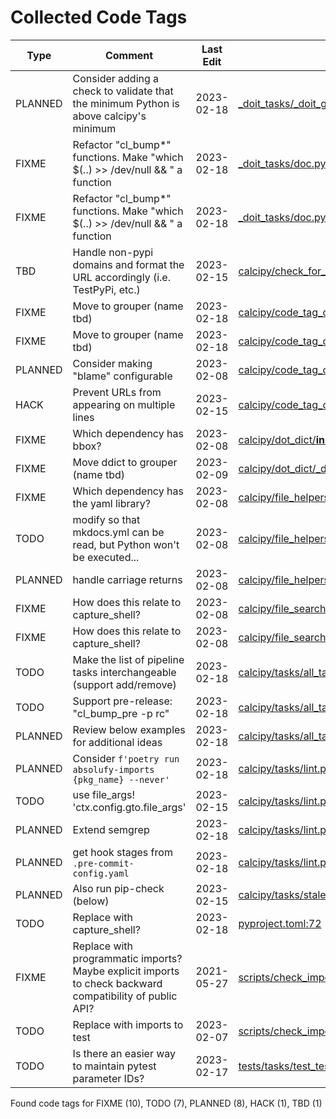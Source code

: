 # Collected Code Tags

| Type    | Comment                                                                                                  | Last Edit   | Source File                                                                                                                                                                                                                |
|---------|----------------------------------------------------------------------------------------------------------|-------------|----------------------------------------------------------------------------------------------------------------------------------------------------------------------------------------------------------------------------|
| PLANNED | Consider adding a check to validate that the minimum Python is above calcipy's minimum                   | 2023-02-18  | [_doit_tasks/_doit_globals.py:143](https://github.com/KyleKing/calcipy/blame/calcipy-v1/_doit_tasks/_doit_globals.py#L143)                                                                                                |
| FIXME   | Refactor "cl_bump*" functions. Make "which $(..) >> /dev/null && " a function                            | 2023-02-18  | [_doit_tasks/doc.py:86](https://github.com/KyleKing/calcipy/blame/calcipy-v1/_doit_tasks/doc.py#L86)                                                                                                                      |
| FIXME   | Refactor "cl_bump*" functions. Make "which $(..) >> /dev/null && " a function                            | 2023-02-18  | [_doit_tasks/doc.py:107](https://github.com/KyleKing/calcipy/blame/calcipy-v1/_doit_tasks/doc.py#L107)                                                                                                                    |
| TBD     | Handle non-pypi domains and format the URL accordingly (i.e. TestPyPi, etc.)                             | 2023-02-15  | [calcipy/check_for_stale_packages/_check_for_stale_packages.py:174](https://github.com/KyleKing/calcipy/blame/a77ee851ac5c6631b011e8a3239b804e1290eba6/calcipy/check_for_stale_packages/_check_for_stale_packages.py#L176) |
| FIXME   | Move to grouper (name tbd)                                                                               | 2023-02-18  | [calcipy/code_tag_collector/_collector.py:15](https://github.com/KyleKing/calcipy/blame/06d07104f0b3d65c62d6ea583600368e601ea511/calcipy/code_tag_collector/_collector.py#L15)                                             |
| FIXME   | Move to grouper (name tbd)                                                                               | 2023-02-18  | [calcipy/code_tag_collector/_collector.py:19](https://github.com/KyleKing/calcipy/blame/06d07104f0b3d65c62d6ea583600368e601ea511/calcipy/code_tag_collector/_collector.py#L19)                                             |
| PLANNED | Consider making "blame" configurable                                                                     | 2023-02-08  | [calcipy/code_tag_collector/_collector.py:192](https://github.com/KyleKing/calcipy/blame/36798d3196b2e161c1c9085f2536f77f12c7ed23/calcipy/code_tag_collector/_collector.py#L193)                                           |
| HACK    | Prevent URLs from appearing on multiple lines                                                            | 2023-02-15  | [calcipy/code_tag_collector/_collector.py:229](https://github.com/KyleKing/calcipy/blame/f33a80e423c18b742d2b8c3fb73e2481e66d4afe/calcipy/code_tag_collector/_collector.py#L230)                                           |
| FIXME   | Which dependency has bbox?                                                                               | 2023-02-08  | [calcipy/dot_dict/__init__.py:4](https://github.com/KyleKing/calcipy/blame/36798d3196b2e161c1c9085f2536f77f12c7ed23/calcipy/dot_dict/__init__.py#L4)                                                                       |
| FIXME   | Move ddict to grouper (name tbd)                                                                         | 2023-02-09  | [calcipy/dot_dict/_dot_dict.py:3](https://github.com/KyleKing/calcipy/blame/d8711105a1240df7eafd737834af9f5928474fbe/calcipy/dot_dict/_dot_dict.py#L3)                                                                     |
| FIXME   | Which dependency has the yaml library?                                                                   | 2023-02-08  | [calcipy/file_helpers.py:122](https://github.com/KyleKing/calcipy/blame/36798d3196b2e161c1c9085f2536f77f12c7ed23/calcipy/file_helpers.py#L95)                                                                              |
| TODO    | modify so that mkdocs.yml can be read, but Python won't be executed...                                   | 2023-02-08  | [calcipy/file_helpers.py:125](https://github.com/KyleKing/calcipy/blame/36798d3196b2e161c1c9085f2536f77f12c7ed23/calcipy/file_helpers.py#L98)                                                                              |
| PLANNED | handle carriage returns                                                                                  | 2023-02-08  | [calcipy/file_helpers.py:192](https://github.com/KyleKing/calcipy/blame/36798d3196b2e161c1c9085f2536f77f12c7ed23/calcipy/file_helpers.py#L165)                                                                             |
| FIXME   | How does this relate to capture_shell?                                                                   | 2023-02-08  | [calcipy/file_search.py:8](https://github.com/KyleKing/calcipy/blame/36798d3196b2e161c1c9085f2536f77f12c7ed23/calcipy/file_search.py#L9)                                                                                   |
| FIXME   | How does this relate to capture_shell?                                                                   | 2023-02-08  | [calcipy/file_search.py:9](https://github.com/KyleKing/calcipy/blame/36798d3196b2e161c1c9085f2536f77f12c7ed23/calcipy/file_search.py#L10)                                                                                  |
| TODO    | Make the list of pipeline tasks interchangeable (support add/remove)                                     | 2023-02-18  | [calcipy/tasks/all_tasks.py:61](https://github.com/KyleKing/calcipy/blame/fe5d64a80219b19e11a55ac87649482a9c47b208/calcipy/tasks/all_tasks.py#L61)                                                                         |
| TODO    | Support pre-release: "cl_bump_pre -p rc"                                                                 | 2023-02-18  | [calcipy/tasks/all_tasks.py:71](https://github.com/KyleKing/calcipy/blame/fe5d64a80219b19e11a55ac87649482a9c47b208/calcipy/tasks/all_tasks.py#L71)                                                                         |
| PLANNED | Review below examples for additional ideas                                                               | 2023-02-18  | [calcipy/tasks/all_tasks.py:89](https://github.com/KyleKing/calcipy/blame/902598982f9ae03701c7768488039b2291b5b80c/calcipy/tasks/all_tasks.py#L63)                                                                         |
| PLANNED | Consider `f'poetry run absolufy-imports {pkg_name} --never'`                                             | 2023-02-18  | [calcipy/tasks/lint.py:19](https://github.com/KyleKing/calcipy/blame/c6f79b9e2f60a1812b9c7ed44b098a1809340738/calcipy/tasks/lint.py#L22)                                                                                   |
| TODO    | use file_args! 'ctx.config.gto.file_args'                                                                | 2023-02-15  | [calcipy/tasks/lint.py:34](https://github.com/KyleKing/calcipy/blame/6e4cb15bd1cdff319a384ef1ef1953bc1bfd41e0/calcipy/tasks/lint.py#L37)                                                                                   |
| PLANNED | Extend semgrep                                                                                           | 2023-02-18  | [calcipy/tasks/lint.py:65](https://github.com/KyleKing/calcipy/blame/c6f79b9e2f60a1812b9c7ed44b098a1809340738/calcipy/tasks/lint.py#L68)                                                                                   |
| PLANNED | get hook stages from `.pre-commit-config.yaml`                                                           | 2023-02-18  | [calcipy/tasks/lint.py:109](https://github.com/KyleKing/calcipy/blame/35a21e19868859d775c5f40caaa7ff8cc4c42e0b/calcipy/tasks/lint.py#L65)                                                                                  |
| PLANNED | Also run pip-check (below)                                                                               | 2023-02-15  | [calcipy/tasks/stale.py:23](https://github.com/KyleKing/calcipy/blame/a77ee851ac5c6631b011e8a3239b804e1290eba6/calcipy/tasks/stale.py#L34)                                                                                 |
| TODO    | Replace with capture_shell?                                                                              | 2023-02-18  | [pyproject.toml:72](https://github.com/KyleKing/calcipy/blame/c5eda55f92ed8fe1e97f7527be7ce992eb42675e/pyproject.toml#L72)                                                                                                 |
| FIXME   | Replace with programmatic imports? Maybe explicit imports to check backward compatibility of public API? | 2021-05-27  | [scripts/check_imports.py:7](https://github.com/KyleKing/calcipy/blame/ac4e3e2887a77953237e498b9d1fba750be49c7e/scripts/check_imports.py#L7)                                                                               |
| TODO    | Replace with imports to test                                                                             | 2023-02-07  | [scripts/check_imports.py:14](https://github.com/KyleKing/calcipy/blame/4187206c32b51e70f073c704305e798165631c74/scripts/check_imports.py#L14)                                                                             |
| TODO    | Is there an easier way to maintain pytest parameter IDs?                                                 | 2023-02-17  | [tests/tasks/test_test.py:12](https://github.com/KyleKing/calcipy/blame/785b9d1c3afda6fc5a2e46f2bc7d41ed2614da09/tests/tasks/test_test.py#L11)                                                                             |

Found code tags for FIXME (10), TODO (7), PLANNED (8), HACK (1), TBD (1)

<!-- calcipy:skip_tags -->

